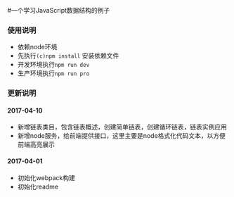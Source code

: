 #一个学习JavaScript数据结构的例子


### 使用说明

* 依赖node环境 
* 先执行`(c)npm install` 安装依赖文件
* 开发环境执行`npm run dev`
* 生产环境执行`npm run pro`


### 更新说明

#### 2017-04-10

* 新增链表类目，包含链表概述，创建简单链表，创建循环链表，链表实例应用
* 新增node服务，给前端提供接口，这里主要是node格式化代码文本，以方便前端高亮展示

#### 2017-04-01
* 初始化webpack构建
* 初始化readme